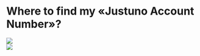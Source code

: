 <h1 id="account-number">Where to find my «Justuno Account Number»?</h1>

![](https://mage2.pro/uploads/default/original/2X/4/429d007f47381d01e5eb2d33d762d77fd2e04932.png)  
![](https://mage2.pro/uploads/default/original/2X/3/3ef7cd3ad314c5e2e105f56154385bbe9be0f617.png)